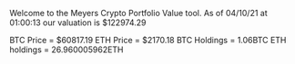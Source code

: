 Welcome to the Meyers Crypto Portfolio Value tool. 
As of 04/10/21 at 01:00:13 our valuation is $122974.29 

BTC Price = $60817.19
 ETH Price = $2170.18
BTC Holdings = 1.06BTC
 ETH holdings = 26.960005962ETH 
